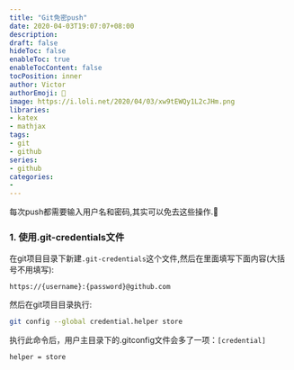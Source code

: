 ```yaml
---
title: "Git免密push"
date: 2020-04-03T19:07:07+08:00
description:
draft: false
hideToc: false
enableToc: true
enableTocContent: false
tocPosition: inner
author: Victor
authorEmoji: 👻
image: https://i.loli.net/2020/04/03/xw9tEWQy1L2cJHm.png
libraries:
- katex
- mathjax
tags:
- git
- github
series:
- github
categories:
-
---
```




每次push都需要输入用户名和密码,其实可以免去这些操作.:articulated_lorry:

<!--more-->

### 1. 使用.git-credentials文件

在git项目目录下新建`.git-credentials`这个文件,然后在里面填写下面内容(大括号不用填写):

```
https://{username}:{password}@github.com
```

然后在git项目目录执行:

```bash
git config --global credential.helper store
```

执行此命令后，用户主目录下的.gitconfig文件会多了一项：`[credential]`

```
helper = store
```